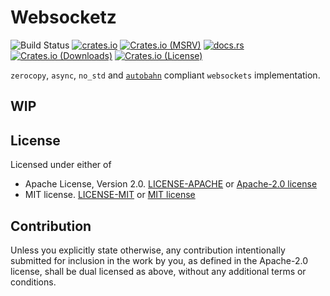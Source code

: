# Websocketz

![Build Status](https://github.com/JadKHaddad/websocketz/actions/workflows/build-and-test.yml/badge.svg)
[![crates.io](https://img.shields.io/crates/v/websocketz.svg)](https://crates.io/crates/websocketz)
[![Crates.io (MSRV)](https://img.shields.io/crates/msrv/websocketz)](https://crates.io/crates/websocketz)
[![docs.rs](https://docs.rs/websocketz/badge.svg)](https://docs.rs/websocketz)
[![Crates.io (Downloads)](https://img.shields.io/crates/d/websocketz)](https://crates.io/crates/websocketz)
[![Crates.io (License)](https://img.shields.io/crates/l/websocketz)](https://crates.io/crates/websocketz)

`zerocopy`, `async`, `no_std` and [`autobahn`](https://github.com/crossbario/autobahn-testsuite) compliant `websockets` implementation.

## WIP

## License

Licensed under either of

- Apache License, Version 2.0. [LICENSE-APACHE](LICENSE-APACHE) or [Apache-2.0 license](http://apache.org/licenses/LICENSE-2.0)
- MIT license. [LICENSE-MIT](LICENSE-MIT) or [MIT license](http://opensource.org/licenses/MIT)

## Contribution

Unless you explicitly state otherwise, any contribution intentionally submitted
for inclusion in the work by you, as defined in the Apache-2.0 license, shall
be dual licensed as above, without any additional terms or conditions.
